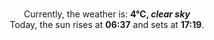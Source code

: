 <p  align="center"><br/>Currently, the weather is: <b> 4°C, <i>clear sky</i></b></br>Today, the sun rises at <b>06:37</b> and sets at <b>17:19</b>.</p>